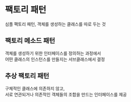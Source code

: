 # 팩토리 패턴

심플 팩토리 패턴, 객체를 생성하는 클래스를 따로 두는 것

## 팩토리 메소드 패턴

객체를 생성하기 위한 인터페이스를 정의하는 과정에서 <br>
어떤 클래스의 인스턴스를 만들지는 서브클래스에서 결정

## 추상 팩토리 패턴

구체적인 클래스에 의존하지 않고, <br> 
서로 연관되거나 의존적인 객체들의 조합을 만드는 인터페이스를 제공


